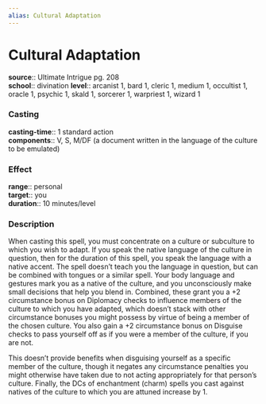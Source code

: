 ```yaml
---
alias: Cultural Adaptation
---
```


# Cultural Adaptation 

**source**:: Ultimate Intrigue pg. 208  
**school**:: divination
**level**:: arcanist 1, bard 1, cleric 1, medium 1, occultist 1, oracle 1, psychic 1, skald 1, sorcerer 1, warpriest 1, wizard 1

### Casting 

**casting-time**:: 1 standard action  
**components**:: V, S, M/DF (a document written in the language of the culture to be emulated)

### Effect 

**range**:: personal  
**target**:: you  
**duration**:: 10 minutes/level

### Description 

When casting this spell, you must concentrate on a culture or subculture to which you wish to adapt. If you speak the native language of the culture in question, then for the duration of this spell, you speak the language with a native accent. The spell doesn’t teach you the language in question, but can be combined with tongues or a similar spell. Your body language and gestures mark you as a native of the culture, and you unconsciously make small decisions that help you blend in. Combined, these grant you a +2 circumstance bonus on Diplomacy checks to influence members of the culture to which you have adapted, which doesn’t stack with other circumstance bonuses you might possess by virtue of being a member of the chosen culture. You also gain a +2 circumstance bonus on Disguise checks to pass yourself off as if you were a member of the culture, if you are not.  
  
This doesn’t provide benefits when disguising yourself as a specific member of the culture, though it negates any circumstance penalties you might otherwise have taken due to not acting appropriately for that person’s culture. Finally, the DCs of enchantment (charm) spells you cast against natives of the culture to which you are attuned increase by 1.
